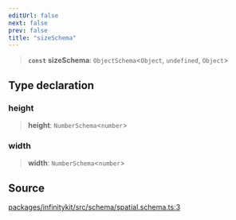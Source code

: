 ```yaml
---
editUrl: false
next: false
prev: false
title: "sizeSchema"
---
```


> **`const`** **sizeSchema**: `ObjectSchema`\<`Object`, `undefined`, `Object`\>

## Type declaration

### height

> **height**: `NumberSchema`\<`number`\>

### width

> **width**: `NumberSchema`\<`number`\>

## Source

[packages/infinitykit/src/schema/spatial.schema.ts:3](https://github.com/nodenogg-in/alpha-p2p/blob/fd5f5c9/packages/infinitykit/src/schema/spatial.schema.ts#L3)
